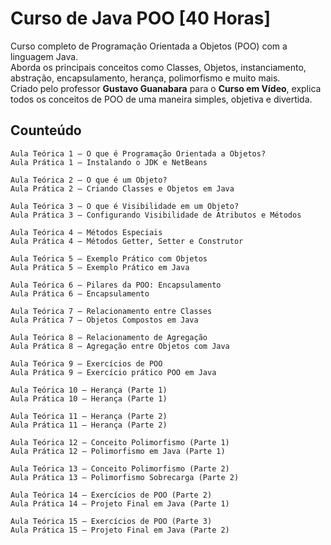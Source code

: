 # Curso de Java POO [40 Horas]
Curso completo de Programação Orientada a Objetos (POO) com a linguagem Java.<br>
Aborda os principais conceitos como Classes, Objetos, instanciamento, abstração, encapsulamento, herança, polimorfismo e muito mais.<br>
Criado pelo professor <b>Gustavo Guanabara</b> para o <b>Curso em Vídeo</b>, explica todos os conceitos de POO de uma maneira simples, objetiva e divertida.

## <b>Counteúdo</b>
    Aula Teórica 1 – O que é Programação Orientada a Objetos?
    Aula Prática 1 – Instalando o JDK e NetBeans

    Aula Teórica 2 – O que é um Objeto?
    Aula Prática 2 – Criando Classes e Objetos em Java

    Aula Teórica 3 – O que é Visibilidade em um Objeto?
    Aula Prática 3 – Configurando Visibilidade de Atributos e Métodos

    Aula Teórica 4 – Métodos Especiais
    Aula Prática 4 – Métodos Getter, Setter e Construtor

    Aula Teórica 5 – Exemplo Prático com Objetos
    Aula Prática 5 – Exemplo Prático em Java

    Aula Teórica 6 – Pilares da POO: Encapsulamento
    Aula Prática 6 – Encapsulamento

    Aula Teórica 7 – Relacionamento entre Classes
    Aula Prática 7 – Objetos Compostos em Java

    Aula Teórica 8 – Relacionamento de Agregação
    Aula Prática 8 – Agregação entre Objetos com Java

    Aula Teórica 9 – Exercícios de POO
    Aula Prática 9 – Exercício prático POO em Java

    Aula Teórica 10 – Herança (Parte 1)
    Aula Prática 10 – Herança (Parte 1)

    Aula Teórica 11 – Herança (Parte 2)
    Aula Prática 11 – Herança (Parte 2)

    Aula Teórica 12 – Conceito Polimorfismo (Parte 1)
    Aula Prática 12 – Polimorfismo em Java (Parte 1)

    Aula Teórica 13 – Conceito Polimorfismo (Parte 2)
    Aula Prática 13 – Polimorfismo Sobrecarga (Parte 2)

    Aula Teórica 14 – Exercícios de POO (Parte 2)
    Aula Prática 14 – Projeto Final em Java (Parte 1)

    Aula Teórica 15 – Exercícios de POO (Parte 3)
    Aula Prática 15 – Projeto Final em Java (Parte 2)
